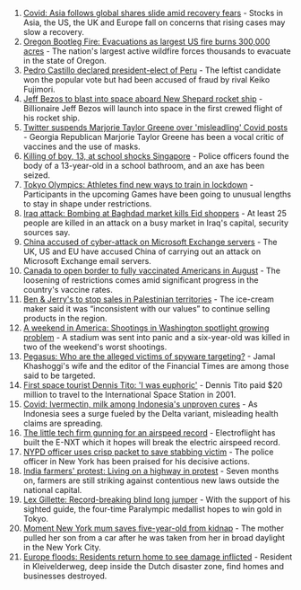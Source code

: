 1. [Covid: Asia follows global shares slide amid recovery fears](https://www.bbc.co.uk/news/business-57885183) - Stocks in Asia, the US, the UK and Europe fall on concerns that rising cases may slow a recovery.
2. [Oregon Bootleg Fire: Evacuations as largest US fire burns 300,000 acres](https://www.bbc.co.uk/news/world-us-canada-57890935) - The nation's largest active wildfire forces thousands to evacuate in the state of Oregon.
3. [Pedro Castillo declared president-elect of Peru](https://www.bbc.co.uk/news/world-latin-america-57897402) - The leftist candidate won the popular vote but had been accused of fraud by rival Keiko Fujimori.
4. [Jeff Bezos to blast into space aboard New Shepard rocket ship](https://www.bbc.co.uk/news/science-environment-57849364) - Billionaire Jeff Bezos will launch into space in the first crewed flight of his rocket ship.
5. [Twitter suspends Marjorie Taylor Greene over 'misleadling' Covid posts](https://www.bbc.co.uk/news/world-us-canada-57897401) - Georgia Republican Marjorie Taylor Greene has been a vocal critic of vaccines and the use of masks.
6. [Killing of boy, 13, at school shocks Singapore](https://www.bbc.co.uk/news/world-asia-57897762) - Police officers found the body of a 13-year-old in a school bathroom, and an axe has been seized.
7. [Tokyo Olympics: Athletes find new ways to train in lockdown](https://www.bbc.co.uk/news/world-asia-57887074) - Participants in the upcoming Games have been going to unusual lengths to stay in shape under restrictions.
8. [Iraq attack: Bombing at Baghdad market kills Eid shoppers](https://www.bbc.co.uk/news/world-middle-east-57895957) - At least 25 people are killed in an attack on a busy market in Iraq's capital, security sources say.
9. [China accused of cyber-attack on Microsoft Exchange servers](https://www.bbc.co.uk/news/world-asia-china-57889981) - The UK, US and EU have accused China of carrying out an attack on Microsoft Exchange email servers.
10. [Canada to open border to fully vaccinated Americans in August](https://www.bbc.co.uk/news/world-us-canada-57896430) - The loosening of restrictions comes amid significant progress in the country's vaccine rates.
11. [Ben & Jerry's to stop sales in Palestinian territories](https://www.bbc.co.uk/news/business-57893161) - The ice-cream maker said it was “inconsistent with our values” to continue selling products in the region.
12. [A weekend in America: Shootings in Washington spotlight growing problem](https://www.bbc.co.uk/news/world-us-canada-57840801) - A stadium was sent into panic and a six-year-old was killed in two of the weekend's worst shootings.
13. [Pegasus: Who are the alleged victims of spyware targeting?](https://www.bbc.co.uk/news/world-57891506) - Jamal Khashoggi's wife and the editor of the Financial Times are among those said to be targeted.
14. [First space tourist Dennis Tito: 'I was euphoric'](https://www.bbc.co.uk/news/business-57891867) - Dennis Tito paid $20 million to travel to the International Space Station in 2001.
15. [Covid: Ivermectin, milk among Indonesia's unproven cures](https://www.bbc.co.uk/news/world-asia-pacific-57838033) - As Indonesia sees a surge fueled by the Delta variant, misleading health claims are spreading.
16. [The little tech firm gunning for an airspeed record](https://www.bbc.co.uk/news/business-57747128) - Electroflight has built the E-NXT which it hopes will break the electric airspeed record.
17. [NYPD officer uses crisp packet to save stabbing victim](https://www.bbc.co.uk/news/world-us-canada-57885400) - The police officer in New York has been praised for his decisive actions.
18. [India farmers' protest: Living on a highway in protest](https://www.bbc.co.uk/news/world-asia-india-57863658) - Seven months on, farmers are still striking against contentious new laws outside the national capital.
19. [Lex Gillette: Record-breaking blind long jumper](https://www.bbc.co.uk/news/disability-57851104) - With the support of his sighted guide, the four-time Paralympic medallist hopes to win gold in Tokyo.
20. [Moment New York mum saves five-year-old from kidnap](https://www.bbc.co.uk/news/world-us-canada-57877269) - The mother pulled her son from a car after he was taken from her in broad daylight in the New York City.
21. [Europe floods: Residents return home to see damage inflicted](https://www.bbc.co.uk/news/world-europe-57878577) - Resident in Kleivelderweg, deep inside the Dutch disaster zone, find homes and businesses destroyed.
